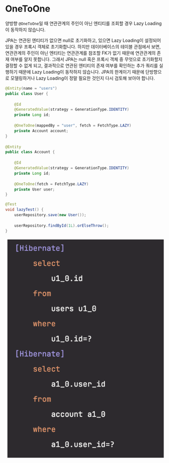 # OneToOne

양방향 `@OneToOne`일 때 연관관계의 주인이 아닌 엔티티를 조회할 경우 Lazy Loading이 동작하지 않습니다.

JPA는 연관된 엔티티가 없으면 null로 초기화하고, 있으면 Lazy Loading이 설정되어 있을 경우 프록시 객체로 초기화합니다. 하지만 데이터베이스의 테이블 관점에서 보면, 연관관계의 주인이 아닌 엔티티는 연관관계를 참조할 FK가 없기 때문에 연관관계의 존재 여부를 알지 못합니다. 그래서 JPA는 null 혹은 프록시 객체 중 무엇으로 초기화할지 결정할 수 없게 되고, 결과적으로 연관된 엔티티의 존재 여부를 확인하는 추가 쿼리를 실행하기 때문에 Lazy Loading이 동작하지 않습니다. JPA의 한계이기 때문에 단방향으로 모델링하거나 Lazy Loading이 정말 필요한 것인지 다시 검토해 보아야 합니다.

```java
@Entity(name = "users")
public class User {

    @Id
    @GeneratedValue(strategy = GenerationType.IDENTITY)
    private Long id;

    @OneToOne(mappedBy = "user", fetch = FetchType.LAZY)
    private Account account;
}

@Entity
public class Account {

    @Id
    @GeneratedValue(strategy = GenerationType.IDENTITY)
    private Long id;

    @OneToOne(fetch = FetchType.LAZY)
    private User user;
}
```

```java
@Test
void lazyTest() {
    userRepository.save(new User());

    userRepository.findById(1L).orElseThrow();
}
```

<img src="../../assets/images/OneToOne.png">
